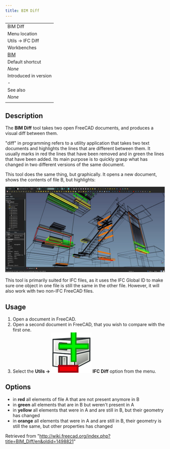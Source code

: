 ```yaml
---
title: BIM Diff
---
```


|                                       |
| ------------------------------------- |
| BIM Diff                              |
| Menu location                         |
| Utils → IFC Diff                      |
| Workbenches                           |
| [BIM](/BIM_Workbench "BIM Workbench") |
| Default shortcut                      |
| _None_                                |
| Introduced in version                 |
| -                                     |
| See also                              |
| _None_                                |
|                                       |

## Description

The **BIM Diff** tool takes two open FreeCAD documents, and produces a visual diff between them.

"diff" in programming refers to a utility application that takes two text documents and highlights the lines that are different between them. It usually marks in red the lines that have been removed and in green the lines that have been added. Its main purpose is to quickly grasp what has changed in two different versions of the same document.

This tool does the same thing, but graphically. It opens a new document, shows the contents of file B, but highlights:

![](/src/assets/images/BIM_Diff_example.jpg)

This tool is primarily suited for IFC files, as it uses the IFC Global ID to make sure one object in one file is still the same in the other file. However, it will also work with two non-IFC FreeCAD files.

## Usage

1. Open a document in FreeCAD.
2. Open a second document in FreeCAD, that you wish to compare with the first one.
3. Select the **Utils → ![](/src/assets/images/BIM_Diff.svg) IFC Diff** option from the menu.

## Options

- in **red** all elements of file A that are not present anymore in B
- in **green** all elements that are in B but weren't present in A
- in **yellow** all elements that were in A and are still in B, but their geometry has changed
- in **orange** all elements that were in A and are still in B, their geometry is still the same, but other properties has changed

Retrieved from "<http://wiki.freecad.org/index.php?title=BIM_Diff/en&oldid=1498821>"
